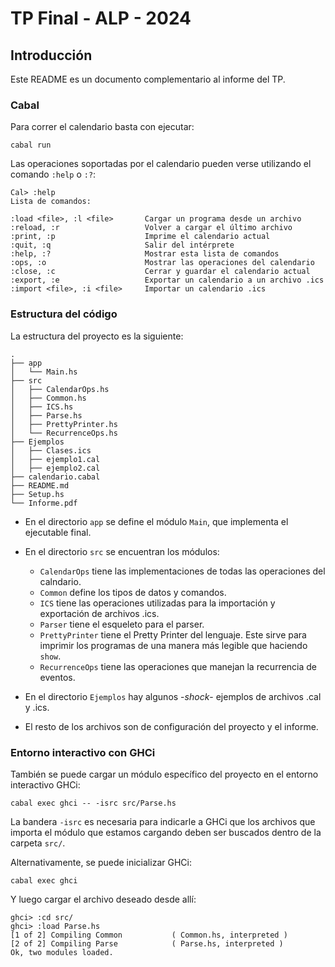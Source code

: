 # TP Final - ALP - 2024

## Introducción
Este README es un documento complementario al informe del TP.

### Cabal
Para correr el calendario basta con ejecutar:
```
cabal run
```
Las operaciones soportadas por el calendario pueden verse utilizando el comando `:help` o `:?`:
```
Cal> :help
Lista de comandos:

:load <file>, :l <file>       Cargar un programa desde un archivo
:reload, :r                   Volver a cargar el último archivo
:print, :p                    Imprime el calendario actual
:quit, :q                     Salir del intérprete
:help, :?                     Mostrar esta lista de comandos
:ops, :o                      Mostrar las operaciones del calendario
:close, :c                    Cerrar y guardar el calendario actual
:export, :e                   Exportar un calendario a un archivo .ics
:import <file>, :i <file>     Importar un calendario .ics
```

### Estructura del código
La estructura del proyecto es la siguiente:
```
.
├── app
│   └── Main.hs
├── src
│   ├── CalendarOps.hs
│   ├── Common.hs
│   ├── ICS.hs
│   ├── Parse.hs
│   ├── PrettyPrinter.hs
│   └── RecurrenceOps.hs
├── Ejemplos
│   ├── Clases.ics
│   ├── ejemplo1.cal
│   ├── ejemplo2.cal
├── calendario.cabal
├── README.md
├── Setup.hs
└── Informe.pdf
```
* En el directorio `app` se define el módulo `Main`, que implementa el ejecutable final. 

* En el directorio `src` se encuentran los módulos:
  - `CalendarOps` tiene las implementaciones de todas las operaciones del calndario.
  - `Common` define los tipos de datos y comandos. 
  - `ICS` tiene las operaciones utilizadas para la importación y exportación de archivos .ics.
  - `Parser` tiene el esqueleto para el parser.
  - `PrettyPrinter` tiene el Pretty Printer del lenguaje. Este sirve para imprimir los programas de una manera más legible que haciendo `show`.
  - `RecurrenceOps` tiene las operaciones que manejan la recurrencia de eventos.

* En el directorio `Ejemplos` hay algunos -*shock*- ejemplos de archivos .cal y .ics. 

* El resto de los archivos son de configuración del proyecto y el informe.

### Entorno interactivo con GHCi
También se puede cargar un módulo específico del proyecto en el entorno interactivo GHCi:
```
cabal exec ghci -- -isrc src/Parse.hs
```
La bandera `-isrc` es necesaria para indicarle a GHCi que los archivos que importa el módulo que estamos cargando deben ser buscados dentro de la carpeta `src/`.

Alternativamente, se puede inicializar GHCi:
```
cabal exec ghci
```
Y luego cargar el archivo deseado desde allí:
```
ghci> :cd src/
ghci> :load Parse.hs
[1 of 2] Compiling Common           ( Common.hs, interpreted )
[2 of 2] Compiling Parse            ( Parse.hs, interpreted )
Ok, two modules loaded.
```
